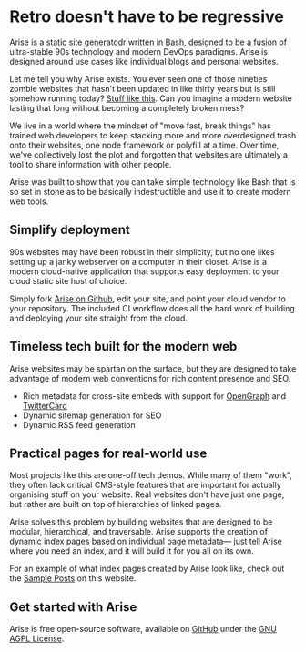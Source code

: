 <!-- BEGIN ARISE ------------------------------
Title:: "Bash Static Site Generator"

Author:: "Spectra Secure"
Description:: "Arise is the most polished cloud-native static site generator written in Bash."
Language:: "en"
Thumbnail:: "arise-icon.png"
Published Date:: "2022-09-17"
Modified Date:: "2022-09-17"

content_header:: "false"
rss_hide:: "true"
---- END ARISE \\ DO NOT MODIFY THIS LINE ---->

# Retro doesn't have to be regressive


Arise is a static site generatodr written in Bash, designed to be a fusion of ultra-stable 90s technology and modern DevOps paradigms. Arise is designed around use cases like individual blogs and personal websites.

Let me tell you why Arise exists. You ever seen one of those nineties zombie websites that hasn't been updated in like thirty years but is still somehow running today? [Stuff like this](http://home.mcom.com/home/welcome.html). Can you imagine a modern website lasting that long without becoming a completely broken mess?

We live in a world where the mindset of "move fast, break things" has trained web developers to keep stacking more and more overdesigned trash onto their websites, one node framework or polyfill at a time. Over time, we've collectively lost the plot and forgotten that websites are ultimately a tool to share information with other people.

Arise was built to show that you can take simple technology like Bash that is so set in stone as to be basically indestructible and use it to create modern web tools.

## Simplify deployment

90s websites may have been robust in their simplicity, but no one likes setting up a janky webserver on a computer in their closet. Arise is a modern cloud-native application that supports easy deployment to your cloud static site host of choice.

Simply fork [Arise on Github](https://github.com/spectrasecure/arise), edit your site, and point your cloud vendor to your repository. The included CI workflow does all the hard work of building and deploying your site straight from the cloud.

## Timeless tech built for the modern web

Arise websites may be spartan on the surface, but they are designed to take advantage of modern web conventions for rich content presence and SEO.

- Rich metadata for cross-site embeds with support for [OpenGraph](https://ogp.me/) and [TwitterCard](https://developer.twitter.com/en/docs/twitter-for-websites/cards/overview/abouts-cards)
- Dynamic sitemap generation for SEO
- Dynamic RSS feed generation

## Practical pages for real-world use

Most projects like this are one-off tech demos. While many of them "work", they often lack critical CMS-style features that are important for actually organising stuff on your website. Real websites don't have just one page, but rather are built on top of hierarchies of linked pages. 

Arise solves this problem by building websites that are designed to be modular, hierarchical, and traversable. Arise supports the creation of dynamic index pages based on individual page metadata— just tell Arise where you need an index, and it will build it for you all on its own.

For an example of what index pages created by Arise look like, check out the [Sample Posts](posts) on this website.

## Get started with Arise

Arise is free open-source software, available on [GitHub](https://github.com/spectrasecure/arise) under the [GNU AGPL License](https://www.gnu.org/licenses/agpl-3.0.en.html).
